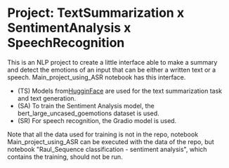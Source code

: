 # Project: TextSummarization x SentimentAnalysis x SpeechRecognition

This is an NLP project to create a little interface able to make a summary and detect the emotions of an input that can be either a written text or a speech. Main_project_using_ASR notebook has this interface.

- (TS) Models from[HugginFace](https://huggingface.co/) are used for the text summarization task and text generation.
- (SA) To train the Sentiment Analysis model, the bert_large_uncased_goemotions dataset is used.
- (SR) For speech recognition, the Gradio model is used.

Note that all the data used for training is not in the repo, notebook Main_project_using_ASR can be executed with the data of the repo, but notebook "Raul_Sequence classification - sentiment analysis", which contains the training, should not be run.

